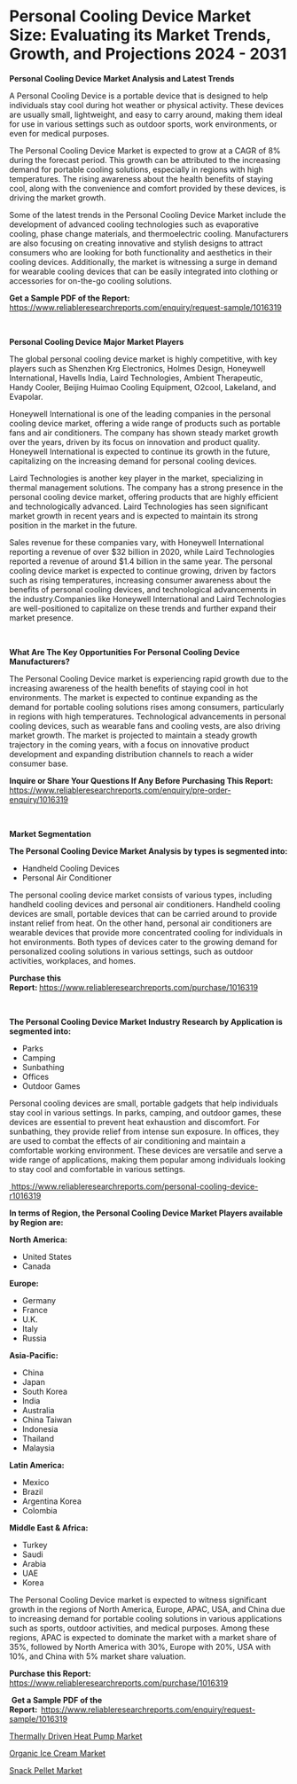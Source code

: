 <p><h1>Personal Cooling Device Market Size: Evaluating its Market Trends, Growth, and Projections 2024 - 2031</h1></p><p><strong>Personal Cooling Device Market Analysis and Latest Trends</strong></p>
<p><p>A Personal Cooling Device is a portable device that is designed to help individuals stay cool during hot weather or physical activity. These devices are usually small, lightweight, and easy to carry around, making them ideal for use in various settings such as outdoor sports, work environments, or even for medical purposes.</p><p>The Personal Cooling Device Market is expected to grow at a CAGR of 8% during the forecast period. This growth can be attributed to the increasing demand for portable cooling solutions, especially in regions with high temperatures. The rising awareness about the health benefits of staying cool, along with the convenience and comfort provided by these devices, is driving the market growth.</p><p>Some of the latest trends in the Personal Cooling Device Market include the development of advanced cooling technologies such as evaporative cooling, phase change materials, and thermoelectric cooling. Manufacturers are also focusing on creating innovative and stylish designs to attract consumers who are looking for both functionality and aesthetics in their cooling devices. Additionally, the market is witnessing a surge in demand for wearable cooling devices that can be easily integrated into clothing or accessories for on-the-go cooling solutions.</p></p>
<p><strong>Get a Sample PDF of the Report:&nbsp;</strong> <a href="https://www.reliableresearchreports.com/enquiry/request-sample/1016319">https://www.reliableresearchreports.com/enquiry/request-sample/1016319</a></p>
<p>&nbsp;</p>
<p><strong>Personal Cooling Device Major Market Players</strong></p>
<p><p>The global personal cooling device market is highly competitive, with key players such as Shenzhen Krg Electronics, Holmes Design, Honeywell International, Havells India, Laird Technologies, Ambient Therapeutic, Handy Cooler, Beijing Huimao Cooling Equipment, O2cool, Lakeland, and Evapolar.</p><p>Honeywell International is one of the leading companies in the personal cooling device market, offering a wide range of products such as portable fans and air conditioners. The company has shown steady market growth over the years, driven by its focus on innovation and product quality. Honeywell International is expected to continue its growth in the future, capitalizing on the increasing demand for personal cooling devices.</p><p>Laird Technologies is another key player in the market, specializing in thermal management solutions. The company has a strong presence in the personal cooling device market, offering products that are highly efficient and technologically advanced. Laird Technologies has seen significant market growth in recent years and is expected to maintain its strong position in the market in the future.</p><p>Sales revenue for these companies vary, with Honeywell International reporting a revenue of over $32 billion in 2020, while Laird Technologies reported a revenue of around $1.4 billion in the same year. The personal cooling device market is expected to continue growing, driven by factors such as rising temperatures, increasing consumer awareness about the benefits of personal cooling devices, and technological advancements in the industry.Companies like Honeywell International and Laird Technologies are well-positioned to capitalize on these trends and further expand their market presence.</p></p>
<p>&nbsp;</p>
<p><strong>What Are The Key Opportunities For Personal Cooling Device Manufacturers?</strong></p>
<p><p>The Personal Cooling Device market is experiencing rapid growth due to the increasing awareness of the health benefits of staying cool in hot environments. The market is expected to continue expanding as the demand for portable cooling solutions rises among consumers, particularly in regions with high temperatures. Technological advancements in personal cooling devices, such as wearable fans and cooling vests, are also driving market growth. The market is projected to maintain a steady growth trajectory in the coming years, with a focus on innovative product development and expanding distribution channels to reach a wider consumer base.</p></p>
<p><strong>Inquire or Share Your Questions If Any Before Purchasing This Report:</strong> <a href="https://www.reliableresearchreports.com/enquiry/pre-order-enquiry/1016319">https://www.reliableresearchreports.com/enquiry/pre-order-enquiry/1016319</a></p>
<p>&nbsp;</p>
<p><strong>Market Segmentation</strong></p>
<p><strong>The Personal Cooling Device Market Analysis by types is segmented into:</strong></p>
<p><ul><li>Handheld Cooling Devices</li><li>Personal Air Conditioner</li></ul></p>
<p><p>The personal cooling device market consists of various types, including handheld cooling devices and personal air conditioners. Handheld cooling devices are small, portable devices that can be carried around to provide instant relief from heat. On the other hand, personal air conditioners are wearable devices that provide more concentrated cooling for individuals in hot environments. Both types of devices cater to the growing demand for personalized cooling solutions in various settings, such as outdoor activities, workplaces, and homes.</p></p>
<p><strong>Purchase this Report:&nbsp;</strong><a href="https://www.reliableresearchreports.com/purchase/1016319">https://www.reliableresearchreports.com/purchase/1016319</a></p>
<p>&nbsp;</p>
<p><strong>The Personal Cooling Device Market Industry Research by Application is segmented into:</strong></p>
<p><ul><li>Parks</li><li>Camping</li><li>Sunbathing</li><li>Offices</li><li>Outdoor Games</li></ul></p>
<p><p>Personal cooling devices are small, portable gadgets that help individuals stay cool in various settings. In parks, camping, and outdoor games, these devices are essential to prevent heat exhaustion and discomfort. For sunbathing, they provide relief from intense sun exposure. In offices, they are used to combat the effects of air conditioning and maintain a comfortable working environment. These devices are versatile and serve a wide range of applications, making them popular among individuals looking to stay cool and comfortable in various settings.</p></p>
<p><a href="https://www.reliableresearchreports.com/personal-cooling-device-r1016319">&nbsp;https://www.reliableresearchreports.com/personal-cooling-device-r1016319</a></p>
<p><strong>In terms of Region, the Personal Cooling Device Market Players available by Region are:</strong></p>
<p>
    <p> <strong> North America: </strong>
        <ul>
            <li>United States</li>
            <li>Canada</li>
        </ul>
        </p> 
    <p> <strong> Europe: </strong>
        <ul>
            <li>Germany</li>
            <li>France</li>
            <li>U.K.</li>
            <li>Italy</li>
            <li>Russia</li>
        </ul>
        </p> 
    <p> <strong> Asia-Pacific: </strong>
        <ul>
            <li>China</li>
            <li>Japan</li>
            <li>South Korea</li>
            <li>India</li>
            <li>Australia</li>
            <li>China Taiwan</li>
            <li>Indonesia</li>
            <li>Thailand</li>
            <li>Malaysia</li>
        </ul>
        </p> 
    <p> <strong> Latin America: </strong>
        <ul>
            <li>Mexico</li>
            <li>Brazil</li>
            <li>Argentina Korea</li>
            <li>Colombia</li>
        </ul>
        </p> 
    <p> <strong> Middle East & Africa: </strong>
        <ul>
            <li>Turkey</li>
            <li>Saudi</li>
            <li>Arabia</li>
            <li>UAE</li>
            <li>Korea</li>
        </ul>
    </p>
    </p>
<p><p>The Personal Cooling Device market is expected to witness significant growth in the regions of North America, Europe, APAC, USA, and China due to increasing demand for portable cooling solutions in various applications such as sports, outdoor activities, and medical purposes. Among these regions, APAC is expected to dominate the market with a market share of 35%, followed by North America with 30%, Europe with 20%, USA with 10%, and China with 5% market share valuation.</p></p>
<p><strong>Purchase this Report: </strong><a href="https://www.reliableresearchreports.com/purchase/1016319">https://www.reliableresearchreports.com/purchase/1016319</a></p>
<p>&nbsp;<strong>Get a Sample PDF of the Report:&nbsp;&nbsp;</strong><a href="https://www.reliableresearchreports.com/enquiry/request-sample/1016319">https://www.reliableresearchreports.com/enquiry/request-sample/1016319</a></p>
<p><strong></strong></p>
<p><p><a href="https://issuu.com/reportprime-2/docs/thermally-driven-heat-pump-market-size-2030.pptx">Thermally Driven Heat Pump Market</a></p><p><a href="https://github.com/qrkceaah30/Market-Research-Report-List-1/blob/main/organic-ice-cream-market.md">Organic Ice Cream Market</a></p><p><a href="https://github.com/caicuccucga/Market-Research-Report-List-1/blob/main/snack-pellet-market.md">Snack Pellet Market</a></p></p>